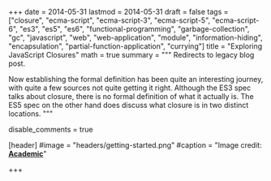 +++
date = 2014-05-31
lastmod = 2014-05-31
draft = false
tags = ["closure", "ecma-script", "ecma-script-3", "ecma-script-5", "ecma-script-6", "es3", "es5", "es6", "functional-programming", "garbage-collection", "gc", "javascript", "web", "web-application", "module", "information-hiding", "encapsulation", "partial-function-application", "currying"]
title = "Exploring JavaScript Closures"
math = true
summary = """
Redirects to legacy blog post.

Now establishing the formal definition has been quite an interesting journey, with quite a few sources not quite getting it right. Although the ES3 spec talks about closure, there is no formal definition of what it actually is. The ES5 spec on the other hand does discuss what closure is in two distinct locations.
"""

disable_comments = true

[header]
#image = "headers/getting-started.png"
#caption = "Image credit: [**Academic**](https://github.com/gcushen/hugo-academic/)"

+++

<html>
  <head>
    <title>Exploring JavaScript Closures</title>
    <link rel="canonical" href="https://binarymist.wordpress.com/2014/05/31/javascript-closures/"/>
    <meta http-equiv="content-type" content="text/html; charset=utf-8"/>
    <meta http-equiv="refresh" content="3; url=https://binarymist.wordpress.com/2014/05/31/javascript-closures/"/>
  </head>
</html>
